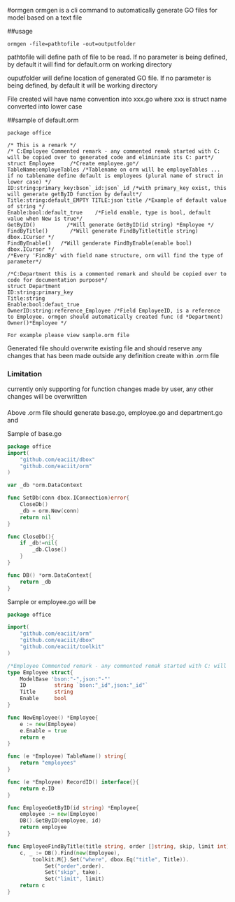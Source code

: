 #ormgen
ormgen is a cli command to automatically generate GO files for model based on a text file

##usage
```
ormgen -file=pathtofile -out=outputfolder
```

pathtofile will define path of file to be read. If no parameter is being defined, by default it will find for default.orm on working directory

ouputfolder will define location of generated GO file. If no parameter is being defined, by default it will be working directory

File created will have name convention into xxx.go where xxx is struct name converted into lower case

##sample of default.orm
```
package office 

/* This is a remark */
/* C:Employee Commented remark - any commented remak started with C: will be copied over to generated code and eliminiate its C: part*/
struct Employee     /*Create employee.go*/
TableName:employeTables /*Tablename on orm will be employeTables ... if no tablename define default is employees (plural name of struct in lower case) */
ID:string:primary_key:bson`_id:json`_id /*with primary_key exist, this will generate getByID function by default*/
Title:string:default_EMPTY TITLE:json`title /*Example of default value of string */ 
Enable:bool:default_true    /*Field enable, type is bool, default value when New is true*/
GetByID()          /*Will generate GetByID(id string) *Employee */
FindByTitle()       /*Will generate FindByTitle(title string) dbox.ICursor */
FindByEnable()   /*Will genderate FindByEnable(enable bool) dbox.ICursor */
/*Every 'FindBy' with field name structure, orm will find the type of parameter*/

/*C:Department this is a commented remark and should be copied over to code for documentation purpose*/
struct Department
ID:string:primary_key
Title:string
Enable:bool:defaut_true
OwnerID:string:reference_Employee /*Field EmployeeID, is a reference to Employee. ormgen should automatically created func (d *Department) Owner()*Employee */

For example please view sample.orm file
```

Generated file should overwrite existing file and should reserve any changes that has been made outside any definition create within .orm file 
### Limitation ##
currently only supporting for function changes made by user, any other changes will be overwritten
####


Above .orm file should generate base.go, employee.go and department.go and 

Sample of base.go
```go
package office
import(
    "github.com/eaciit/dbox"
	"github.com/eaciit/orm"
)

var _db *orm.DataContext

func SetDb(conn dbox.IConnection)error{
    CloseDb()
    _db = orm.New(conn)
    return nil
}

func CloseDb(){
    if _db!=nil{
        _db.Close()    
    }
}

func DB() *orm.DataContext{
    return _db
}
```

Sample or employee.go will be
```go
package office

import(
    "github.com/eaciit/orm"
    "github.com/eaciit/dbox"
    "github.com/eaciit/toolkit"
)

/*Employee Commented remark - any commented remak started with C: will be copied over to generated code and eliminiate its C: part*/
type Employee struct{
    ModelBase 'bson:"-",json:"-"'
    ID         string `bson:"_id",json:"_id"`
	Title      string
    Enable     bool
}

func NewEmployee() *Employee{
    e := new(Employee)
    e.Enable = true
    return e   
}

func (e *Employee) TableName() string{
    return "employees"
}

func (e *Employee) RecordID() interface{}{
    return e.ID
}

func EmployeeGetByID(id string) *Employee{
    employee := new(Employee)
    DB().GetByID(employee, id)
    return employee
}

func EmployeeFindByTitle(title string, order []string, skip, limit int) *dbox.Cursor{
    c, _ := DB().Find(new(Employee), 
        toolkit.M{}.Set("where", dbox.Eq("title", Title)).
            Set("order",order).
            Set("skip", take).
            Set("limit", limit) 
    return c
}
```
